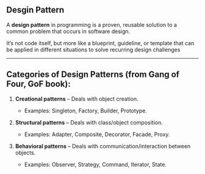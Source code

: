 ## Desgin Pattern

A **design pattern** in programming is a proven, reusable solution to a common problem that occurs in software design.

It’s not code itself, but more like a blueprint, guideline, or template that can be applied in different situations to solve recurring design challenges

---

## Categories of Design Patterns (from Gang of Four, GoF book):

1. **Creational patterns** – Deals with object creation.
   - Examples: Singleton, Factory, Builder, Prototype.

2. **Structural patterns** – Deals with class/object composition.
   - Examples: Adapter, Composite, Decorator, Facade, Proxy.

3. **Behavioral patterns** – Deals with communication/interaction between objects.
   - Examples: Observer, Strategy, Command, Iterator, State.